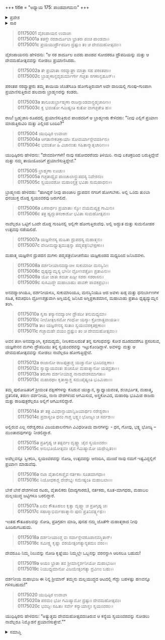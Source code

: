 +++
title = "ಅಧ್ಯಾಯ 175: ಪಾಂಡವಾಗಮನಃ"
+++

<details><summary>ಪ್ರವೇಶ</summary>


।।   ಓಂ ಓಂ ನಮೋ ನಾರಾಯಣಾಯ।।   ಶ್ರೀ ವೇದವ್ಯಾಸಾಯ ನಮಃ ।।

ಶ್ರೀ ಕೃಷ್ಣದ್ವೈಪಾಯನ ವೇದವ್ಯಾಸ ವಿರಚಿತ  

**ಶ್ರೀ ಮಹಾಭಾರತ**

**ಆದಿ ಪರ್ವ**

**ಸ್ವಯಂವರ ಪರ್ವ**

**ಅಧ್ಯಾಯ 175**

</details>


<details><summary>ಸಾರ</summary>

ಬ್ರಾಹ್ಮಣರೊಂದಿಗೆ ದ್ರೌಪದೀ ಸ್ವಯಂವರದ ಕುರಿತು ಮಾತನಾಡಿಕೊಳ್ಳುತ್ತಾ ಬ್ರಾಹ್ಮಣ ವೇಶದಲ್ಲಿದ್ದ ಪಾಂಡವರು ಪಾಂಚಾಲ ನಗರಿಗೆ ಪ್ರಯಾಣಿಸಿದ್ದುದು (1-20).

</details>


> 01175001 ವೈಶಂಪಾಯನ ಉವಾಚ।  
01175001a ತತಸ್ತೇ ನರಶಾರ್ದೂಲಾ ಭ್ರಾತರಃ ಪಂಚ ಪಾಂಡವಾಃ।  
01175001c ಪ್ರಯಯುರ್ದ್ರೌಪದೀಂ ದ್ರಷ್ಟುಂ ತಂ ಚ ದೇವಮಹೋತ್ಸವಂ।।

ವೈಶಂಪಾಯನನು ಹೇಳಿದನು: “ಆ ನರ ಶಾರ್ದೂಲ ಐವರು ಪಾಂಡವ ಸೋದರರೂ ದ್ರೌಪದಿಯನ್ನು ಮತ್ತು ಆ ದೇವಮಹೋತ್ಸವವನ್ನು ನೋಡಲು ಪ್ರಯಾಣಿಸಿದರು.

> 01175002a ತೇ ಪ್ರಯಾತಾ ನರವ್ಯಾಘ್ರಾ ಮಾತ್ರಾ ಸಹ ಪರಂತಪಾಃ।  
01175002c ಬ್ರಾಹ್ಮಣಾನ್ದದೃಶುರ್ಮಾರ್ಗೇ ಗಚ್ಛತಃ ಸಗಣಾನ್ಬಹೂನ್।।

ಪರಂತಪ ನರವ್ಯಾಘ್ರರು ತಮ್ಮ ತಾಯಿಯ ಜೊತೆಗೂಡಿ ಹೋಗುತ್ತಿರುವಾಗ ಅದೇ ದಾರಿಯಲ್ಲಿ ಗುಂಪು-ಗುಂಪಾಗಿ ಪ್ರಯಾಣಿಸುತ್ತಿರುವ ಹಲವಾರು ಬ್ರಾಹ್ಮಣರನ್ನು ಕಂಡರು.

> 01175003a ತಾನೂಚುರ್ಬ್ರಾಹ್ಮಣಾ ರಾಜನ್ಪಾಂಡವಾನ್ಬ್ರಹ್ಮಚಾರಿಣಃ।   
01175003c ಕ್ವ ಭವಂತೋ ಗಮಿಷ್ಯಂತಿ ಕುತೋ ವಾಗಚ್ಛತೇತಿ ಹ।।

ರಾಜ! ಬ್ರಹ್ಮಚಾರಿ ರೂಪದಲ್ಲಿ ಪ್ರಯಾಣಿಸುತ್ತಿರುವ ಪಾಂಡವರಿಗೆ ಆ ಬ್ರಾಹ್ಮಣರು ಕೇಳಿದರು: “ನೀವು ಎಲ್ಲಿಗೆ ಪ್ರಯಾಣ ಮಾಡುತ್ತಿರುವಿರಿ ಮತ್ತು ಎಲ್ಲಿಂದ ಬಂದಿರಿ?”

> 01175004 ಯುಧಿಷ್ಠಿರ ಉವಾಚ।   
01175004a ಆಗತಾನೇಕಚಕ್ರಾಯಾಃ ಸೋದರ್ಯಾನ್ದೇವದರ್ಶಿನಃ।  
01175004c ಭವಂತೋ ಹಿ ವಿಜಾನಂತು ಸಹಿತಾನ್ಮಾತೃಚಾರಿಣಃ।।

ಯುಧಿಷ್ಠಿರನು ಹೇಳಿದನು: “ದೇವದರ್ಶಿಗಳೇ! ನಾವು ಸಹೋದರರೆಂದು ತಿಳಿಯಿರಿ. ನಾವು ಏಕಚಕ್ರದಿಂದ ಬರುತ್ತಿದ್ದೇವೆ ಮತ್ತು ನಮ್ಮ ತಾಯಿಯೊಂದಿಗೆ ಪ್ರಯಾಣಿಸುತ್ತಿದ್ದೇವೆ.”

> 01175005 ಬ್ರಾಹ್ಮಣಾ ಊಚುಃ।  
01175005a ಗಚ್ಛತಾದ್ಯೈವ ಪಾಂಚಾಲಾನ್ದ್ರುಪದಸ್ಯ ನಿವೇಶನಂ।  
01175005c ಸ್ವಯಂವರೋ ಮಹಾಂಸ್ತತ್ರ ಭವಿತಾ ಸುಮಹಾಧನಃ।।

ಬ್ರಾಹ್ಮಣರು ಹೇಳಿದರು: “ಹಾಗಿದ್ದರೆ ನೀವು ಪಾಂಚಾಲ ದ್ರುಪದನ ನಗರಿಗೆ ಹೋಗಬೇಕು. ಅಲ್ಲಿ ಒಂದು ತುಂಬಾ ಧನಯುಕ್ತ ದೊಡ್ಡ ಸ್ವಯಂವರವು ಜರುಗಲಿದೆ.

> 01175006a ಏಕಸಾರ್ಥಂ ಪ್ರಯಾತಾಃ ಸ್ಮೋ ವಯಮಪ್ಯತ್ರ ಗಾಮಿನಃ।  
01175006c ತತ್ರ ಹ್ಯದ್ಭುತಸಂಕಾಶೋ ಭವಿತಾ ಸುಮಹೋತ್ಸವಃ।।

ನಾವೆಲ್ಲರೂ ಒಟ್ಟಿಗೆ ಒಂದೇ ದೊಡ್ಡ ಗುಂಪಿನಲ್ಲಿ ಅಲ್ಲಿಗೇ ಹೋಗುತ್ತಿರುವೆವು. ಅಲ್ಲಿ ಅದ್ಭುತ ಮತ್ತು ಸುಮನೋಹರ ಉತ್ಸವವು ನಡೆಯಲಿದೆ.

> 01175007a ಯಜ್ಞಸೇನಸ್ಯ ದುಹಿತಾ ದ್ರುಪದಸ್ಯ ಮಹಾತ್ಮನಃ।  
01175007c ವೇದೀಮಧ್ಯಾತ್ಸಮುತ್ಪನ್ನಾ ಪದ್ಮಪತ್ರನಿಭೇಕ್ಷಣಾ।।

ಮಹಾತ್ಮ ಯಜ್ಞಸೇನ ದ್ರುಪದನ ಮಗಳು ಪದ್ಮಪತ್ರಲೋಚನೆಯು ಯಜ್ಞಕುಂಡದ ಮಧ್ಯದಿಂದ ಜನಿಸಿದವಳು.

> 01175008a ದರ್ಶನೀಯಾನವದ್ಯಾಂಗೀ ಸುಕುಮಾರೀ ಮನಸ್ವಿನೀ।  
01175008c ಧೃಷ್ಟದ್ಯುಮ್ನಸ್ಯ ಭಗಿನೀ ದ್ರೋಣಶತ್ರೋಃ ಪ್ರತಾಪಿನಃ।।   
01175009a ಯೋ ಜಾತಃ ಕವಚೀ ಖಡ್ಗೀ ಸಶರಃ ಸಶರಾಸನಃ।  
01175009c ಸುಸಮಿದ್ಧೇ ಮಹಾಬಾಹುಃ ಪಾವಕೇ ಪಾವಕಪ್ರಭಃ।।

ಅನವದ್ಯಾಂಗಿಯೂ, ದರ್ಶನೀಯಳೂ, ಸುಕುಮಾರಿಯೂ, ಮನಸ್ವಿನಿಯೂ ಆದ ಅವಳು ಖಡ್ಗ ಮತ್ತು ಧನುರ್ಬಾಣಗಳ ಸಹಿತ, ಕವಚಧರಿಸಿ ದ್ರೋಣಶತ್ರುವಾಗಿ ಅಗ್ನಿಯಲ್ಲಿ ಜನಿಸಿದ ಅಗ್ನಿಪ್ರಕಾಶಮಾನ, ಮಹಾಬಾಹು ಪ್ರತಾಪಿ ಧೃಷ್ಟದ್ಯುಮ್ನನ ತಂಗಿ.

> 01175010a ಸ್ವಸಾ ತಸ್ಯಾನವದ್ಯಾಂಗೀ ದ್ರೌಪದೀ ತನುಮಧ್ಯಮಾ।  
01175010c ನೀಲೋತ್ಪಲಸಮೋ ಗಂಧೋ ಯಸ್ಯಾಃ ಕ್ರೋಶಾತ್ಪ್ರವಾಯತಿ।।  
01175011a ತಾಂ ಯಜ್ಞಸೇನಸ್ಯ ಸುತಾಂ ಸ್ವಯಂವರಕೃತಕ್ಷಣಾಂ।  
01175011c ಗಚ್ಛಾಮಹೇ ವಯಂ ದ್ರಷ್ಟುಂ ತಂ ಚ ದೇವಮಹೋತ್ಸವಂ।।

ಅವನ ತಂಗಿ ಅನವದ್ಯಾಂಗಿ, ಕೃಶಮದ್ಯಮೆ, ನೀಲಕಮಲದಂತೆ ತನ್ನ ಸುಗಂಧವನ್ನು ಕೋಶ ದೂರದವರೆಗೂ ಪ್ರಸರಿಸುವ, ಯಜ್ಞಸೇನನ ಮಗಳು ದ್ರೌಪದಿಯು ತನ್ನ ಸ್ವಯಂವರವನ್ನು ಇಟ್ಟುಕೊಂಡಿದ್ದಾಳೆ. ಅವಳನ್ನು ಮತ್ತು ಆ ದೇವಮಹೋತ್ಸವವನ್ನು ನೋಡಲು ನಾವೆಲ್ಲರೂ ಹೋಗುತ್ತಿದ್ದೇವೆ.

> 01175012a ರಾಜಾನೋ ರಾಜಪುತ್ರಾಶ್ಚ ಯಜ್ವಾನೋ ಭೂರಿದಕ್ಷಿಣಾಃ।  
01175012c ಸ್ವಾಧ್ಯಾಯವಂತಃ ಶುಚಯೋ ಮಹಾತ್ಮಾನೋ ಯತವ್ರತಾಃ।।  
01175013a ತರುಣಾ ದರ್ಶನೀಯಾಶ್ಚ ನಾನಾದೇಶಸಮಾಗತಾಃ।   
01175013c ಮಹಾರಥಾಃ ಕೃತಾಸ್ತ್ರಾಶ್ಚ ಸಮುಪೈಷ್ಯಂತಿ ಭೂಮಿಪಾಃ।।

ತಮ್ಮ ಪುರೋಹಿತರಿಗೆ ಶ್ರೀಮಂತ ದಕ್ಷಿಣೆಗಳನ್ನು ಕೊಡುವ ಯಜ್ವಾನ, ಸ್ವಾಧ್ಯಾಯವಂತ, ಶುಚಿರ್ಭೂತ, ಮಹಾತ್ಮ, ವ್ರತನಿರತ, ತರುಣ ದರ್ಶನೀಯ, ನಾನಾ ದೇಶಗಳಿಂದ ಆಗಮಿಸುವ, ಅಸ್ತ್ರಕೋವಿದ, ಮಹಾರಥಿ ಭೂಮಿಪ ರಾಜರು ಮತ್ತು ರಾಜಪುತ್ರರೆಲ್ಲರೂ ಅಲ್ಲಿಗೆ ಆಗಮಿಸಲಿದ್ದಾರೆ.

> 01175014a ತೇ ತತ್ರ ವಿವಿಧಾನ್ದಾಯಾನ್ವಿಜಯಾರ್ಥಂ ನರೇಶ್ವರಾಃ।  
01175014c ಪ್ರದಾಸ್ಯಂತಿ ಧನಂ ಗಾಶ್ಚ ಭಕ್ಷ್ಯಂ ಭೋಜ್ಯಂ ಚ ಸರ್ವಶಃ।।

ಅಲ್ಲಿರುವ ಎಲ್ಲ ನರೇಶ್ವರರೂ ವಿಜಯಪಾಲನೆಗಾಗಿ ವಿವಿಧರೀತಿಯ ದಾನಗಳನ್ನು - ಧನ, ಗೋವು, ಭಕ್ಷ್ಯ ಭೋಜ್ಯ –ಮುಂತಾದವುಗಳನ್ನು ನೀಡಲಿದ್ದಾರೆ.

> 01175015a ಪ್ರತಿಗೃಹ್ಯ ಚ ತತ್ಸರ್ವಂ ದೃಷ್ಟ್ವಾ ಚೈವ ಸ್ವಯಂವರಂ।  
01175015c ಅನುಭೂಯೋತ್ಸವಂ ಚೈವ ಗಮಿಷ್ಯಾಮೋ ಯಥೇಪ್ಸಿತಂ।।

ಅವೆಲ್ಲವನ್ನೂ ಸ್ವೀಕರಿಸಿ, ಸ್ವಯಂವರವನ್ನು ನೋಡಿ, ಉತ್ಸವವನ್ನು ಆನಂದಿಸಿ, ಮುಂದೆ ನಾವು ನಮಗೆ ಇಷ್ಟವಿದ್ದಲ್ಲಿಗೆ ಪ್ರಯಾಣ ಮಾಡುವೆವು.

> 01175016a ನಟಾ ವೈತಾಲಿಕಾಶ್ಚೈವ ನರ್ತಕಾಃ ಸೂತಮಾಗಧಾಃ।  
01175016c ನಿಯೋಧಕಾಶ್ಚ ದೇಶೇಭ್ಯಃ ಸಮೇಷ್ಯಂತಿ ಮಹಾಬಲಾಃ।।

ಬೇರೆ ಬೇರೆ ದೇಶಗಳಿಂದ ನಟರು, ವೈತಾಲಿಕರು (ವಾದ್ಯಗಾರರು), ನರ್ತಕರು, ಸೂತ-ಮಾಗಧರು, ಮಹಾಬಲ ಮಲ್ಲಯುದ್ಧ ಜಟ್ಟಿಗಳೂ ಬರಲಿದ್ದಾರೆ.

> 01175017a ಏವಂ ಕೌತೂಹಲಂ ಕೃತ್ವಾ ದೃಷ್ಟ್ವಾ ಚ ಪ್ರತಿಗೃಹ್ಯ ಚ।  
01175017c ಸಹಾಸ್ಮಾಭಿರ್ಮಹಾತ್ಮಾನಃ ಪುನಃ ಪ್ರತಿನಿವರ್ತ್ಸ್ಯಥ।।

ಇಂತಹ ಕೌತೂಹಲವನ್ನು ನೋಡಿ, ಪ್ರತಿಗ್ರಹಣ ಮಾಡಿ, ಪುನಹ ನಮ್ಮ ಜೊತೆಗೇ ಮಹಾತ್ಮರಾದ ನೀವು ಹಿಂದಿರುಗಬಹುದು.

> 01175018a ದರ್ಶನೀಯಾಂಶ್ಚ ವಃ ಸರ್ವಾನ್ದೇವರೂಪಾನವಸ್ಥಿತಾನ್।   
01175018c ಸಮೀಕ್ಷ್ಯ ಕೃಷ್ಣಾ ವರಯೇತ್ಸಂಗತ್ಯಾನ್ಯತಮಂ ವರಂ।।

ದೇವರೂಪಿ ನಿಮ್ಮ ನಿಲುವನ್ನು ನೋಡಿ ಕೃಷ್ಣೆಯು ನಿಮ್ಮಲ್ಲೇ ಒಬ್ಬನನ್ನು ವರನನ್ನಾಗಿ ಆರಿಸಲೂ ಬಹುದು!

> 01175019a ಅಯಂ ಭ್ರಾತಾ ತವ ಶ್ರೀಮಾನ್ದರ್ಶನೀಯೋ ಮಹಾಭುಜಃ।  
01175019c ನಿಯುಧ್ಯಮಾನೋ ವಿಜಯೇತ್ಸಂಗತ್ಯಾ ದ್ರವಿಣಂ ಬಹು।।

ದರ್ಶನೀಯ ಮಹಾಭುಜ ಈ ನಿನ್ನ ಶ್ರೀಮಾನ್ ತಮ್ಮನು ಮಲ್ಲಯುದ್ಧದ ಆಟದಲ್ಲಿ ಗೆದ್ದು ಬಹಳಷ್ಟು ಹಣವನ್ನೂ ಗಳಿಸಬಹುದು!”

> 01175020 ಯುಧಿಷ್ಠಿರ ಉವಾಚ।  
01175020a ಪರಮಂ ಭೋ ಗಮಿಷ್ಯಾಮೋ ದ್ರಷ್ಟುಂ ದೇವಮಹೋತ್ಸವಂ।  
01175020c ಭವದ್ಭಿಃ ಸಹಿತಾಃ ಸರ್ವೇ ಕನ್ಯಾಯಾಸ್ತಂ ಸ್ವಯಂವರಂ।।

ಯುಧಿಷ್ಠಿರನು ಹೇಳಿದನು: “ಅತ್ಯುತ್ತಮ ದೇವಮಹೋತ್ಸವದಂತಿರುವ ಆ ಕನ್ಯೆಯ ಸ್ವಯಂವರವನ್ನು ನೋಡಲು ನಾವೆಲ್ಲರೂ ನಿಮ್ಮೊಡನೆ ಪ್ರಯಾಣಿಸುತ್ತೇವೆ.””


<details><summary>ಸಮಾಪ್ತಿ</summary>

ಇತಿ ಶ್ರೀ ಮಹಾಭಾರತೇ ಆದಿಪರ್ವಣಿ ಸ್ವಯಂವರಪರ್ವಣಿ ಪಾಂಡವಾಗಮನೇ ಪಂಚಸಪ್ತತ್ಯಧಿಕಶತತಮೋಽಧ್ಯಾಯ:।।  
ಇದು ಶ್ರೀ ಮಹಾಭಾರತದಲ್ಲಿ ಆದಿಪರ್ವದಲ್ಲಿ ಸ್ವಯಂವರಪರ್ವದಲ್ಲಿ ಪಾಂಡವಾಗಮನದಲ್ಲಿ ನೂರಾಎಪ್ಪತ್ತೈದನೆಯ ಅಧ್ಯಾಯವು.

</details>

